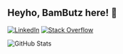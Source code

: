 <!--
**BamButz/BamButz** is a ✨ _special_ ✨ repository because its `README.md` (this file) appears on your GitHub profile.

Here are some ideas to get you started:

- 🔭 I’m currently working on ...
- 🌱 I’m currently learning ...
- 👯 I’m looking to collaborate on ...
- 🤔 I’m looking for help with ...
- 💬 Ask me about ...
- 📫 How to reach me: ...
- 😄 Pronouns: ...
- ⚡ Fun fact: ...
-->

<h2>Heyho, BamButz here! 👋</h2>

[![LinkedIn](https://img.shields.io/badge/LinkedIn-grey?logo=Linkedin&logoColor=white&labelColor=blue)](https://www.linkedin.com/in/benjamin-j-343b82168/)
[![Stack Overflow](https://img.shields.io/badge/Stack%20Overflow-BamButz-0a0?logo=stack-overflow&logoColor=orange)](https://stackoverflow.com/users/12193649/bambutz)

![GitHub Stats](https://github-readme-stats.vercel.app/api/top-langs/?username=BamButz&show_icons=true&count_private=true&theme=dark&hide=php,smarty&layout=compact)
